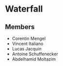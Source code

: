 # Waterfall
## Members

- Corentin Mengel
- Vincent Italiano
- Lucas Jacquin
- Antoine Schuffenecker
- Abdelhamid Moltazim
